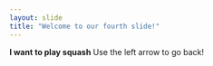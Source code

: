 ```yaml
---
layout: slide
title: "Welcome to our fourth slide!"
---
```

**I want to play squash**
Use the left arrow to go back!
